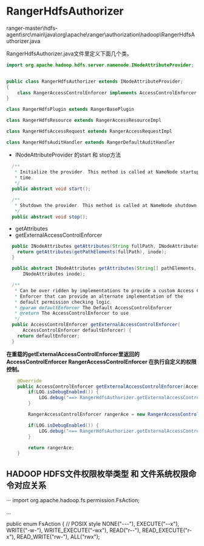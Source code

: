 # RangerHdfsAuthorizer

ranger-master\hdfs-agent\src\main\java\org\apache\ranger\authorization\hadoop\RangerHdfsAuthorizer.java

RangerHdfsAuthorizer.java文件里定义下面几个类。

```JAVA
import org.apache.hadoop.hdfs.server.namenode.INodeAttributeProvider;


public class RangerHdfsAuthorizer extends INodeAttributeProvider;
{
    class RangerAccessControlEnforcer implements AccessControlEnforcer
}

class RangerHdfsPlugin extends RangerBasePlugin

class RangerHdfsResource extends RangerAccessResourceImpl 

class RangerHdfsAccessRequest extends RangerAccessRequestImpl 

class RangerHdfsAuditHandler extends RangerDefaultAuditHandler 

```

- INodeAttributeProvider 的start 和 stop方法
```JAVA
  /**
   * Initialize the provider. This method is called at NameNode startup
   * time.
   */
  public abstract void start();

  /**
   * Shutdown the provider. This method is called at NameNode shutdown time.
   */
  public abstract void stop();
```
- getAttributes
- getExternalAccessControlEnforcer
```JAVA
  public INodeAttributes getAttributes(String fullPath, INodeAttributes inode) {
    return getAttributes(getPathElements(fullPath), inode);
  }

  public abstract INodeAttributes getAttributes(String[] pathElements,
      INodeAttributes inode);

  /**
   * Can be over-ridden by implementations to provide a custom Access Control
   * Enforcer that can provide an alternate implementation of the
   * default permission checking logic.
   * @param defaultEnforcer The Default AccessControlEnforcer
   * @return The AccessControlEnforcer to use
   */
  public AccessControlEnforcer getExternalAccessControlEnforcer(
      AccessControlEnforcer defaultEnforcer) {
    return defaultEnforcer;
  }
```

**在重载的getExternalAccessControlEnforcer里返回的AccessControlEnforcer RangerAccessControlEnforcer 在执行自定义的权限控制。**

```JAVA
	@Override
	public AccessControlEnforcer getExternalAccessControlEnforcer(AccessControlEnforcer defaultEnforcer) {
		if(LOG.isDebugEnabled()) {
			LOG.debug("==> RangerHdfsAuthorizer.getExternalAccessControlEnforcer()");
		}

		RangerAccessControlEnforcer rangerAce = new RangerAccessControlEnforcer(defaultEnforcer);

		if(LOG.isDebugEnabled()) {
			LOG.debug("<== RangerHdfsAuthorizer.getExternalAccessControlEnforcer()");
		}

		return rangerAce;
	}
```

## HADOOP HDFS文件权限枚举类型 和 文件系统权限命令对应关系
···
import org.apache.hadoop.fs.permission.FsAction;

...

public enum FsAction {
  // POSIX style
  NONE("---"),
  EXECUTE("--x"),
  WRITE("-w-"),
  WRITE_EXECUTE("-wx"),
  READ("r--"),
  READ_EXECUTE("r-x"),
  READ_WRITE("rw-"),
  ALL("rwx");
```
